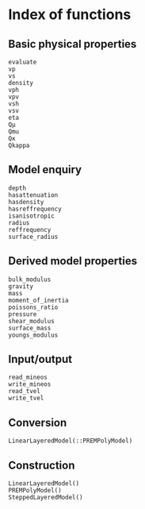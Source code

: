 # Index of functions

## Basic physical properties
```@docs
evaluate
vp
vs
density
vph
vpv
vsh
vsv
eta
Qμ
Qmu
Qκ
Qkappa
```

## Model enquiry
```@docs
depth
hasattenuation
hasdensity
hasreffrequency
isanisotropic
radius
reffrequency
surface_radius
```

## Derived model properties
```@docs
bulk_modulus
gravity
mass
moment_of_inertia
poissons_ratio
pressure
shear_modulus
surface_mass
youngs_modulus
```

## Input/output
```@docs
read_mineos
write_mineos
read_tvel
write_tvel
```

## Conversion
```@docs
LinearLayeredModel(::PREMPolyModel)
```

## Construction
```@docs
LinearLayeredModel()
PREMPolyModel()
SteppedLayeredModel()
```